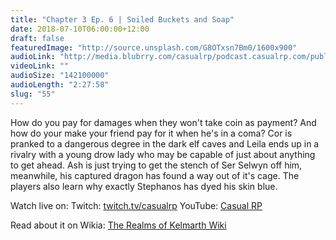 ```yaml
---
title: "Chapter 3 Ep. 6 | Soiled Buckets and Soap"
date: 2018-07-10T06:00:00+12:00
draft: false
featuredImage: "http://source.unsplash.com/G8OTxsn7Bm0/1600x900"
audioLink: "http://media.blubrry.com/casualrp/podcast.casualrp.com/public/Chapter%203%20Ep.%206%20_%20Soiled%20Buckets%20and%20Soap.mp3"
videoLink: ""
audioSize: "142100000"
audioLength: "2:27:58"
slug: "55"
---
```


How do you pay for damages when they won't take coin as payment? And how do your make your friend pay for it when he's in a coma? Cor is pranked to a dangerous degree in the dark elf caves and Leila ends up in a rivalry with a young drow lady who may be capable of just about anything to get ahead. Ash is just trying to get the stench of Ser Selwyn off him, meanwhile, his captured dragon has found a way out of it's cage. The players also learn why exactly Stephanos has dyed his skin blue.

Watch live on:
Twitch: [twitch.tv/casualrp](https://www.twitch.tv/casualrp)
YouTube: [Casual RP](https://www.youtube.com/channel/UCtwWrvy-YgFQpw9eXMwuHbw)

Read about it on Wikia: [The Realms of Kelmarth Wiki](http://therealmsofkelmarth.wikia.com/wiki/The_Jungle_Campaign)
